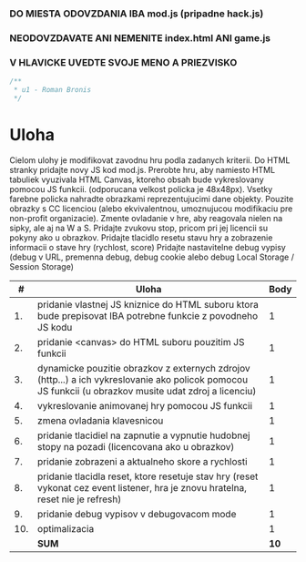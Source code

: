 ### DO MIESTA ODOVZDANIA IBA mod.js (pripadne hack.js)
### NEODOVZDAVATE ANI NEMENITE index.html ANI game.js
### V HLAVICKE UVEDTE SVOJE MENO A PRIEZVISKO 
```javascript
/**
 * u1 - Roman Bronis
 */
```
# Uloha
Cielom ulohy je modifikovat zavodnu hru podla zadanych kriterii.
Do HTML stranky pridajte novy JS kod mod.js.
Prerobte hru, aby namiesto HTML tabuliek vyuzivala HTML Canvas, ktoreho obsah bude vykreslovany pomocou JS funkcii. (odporucana velkost policka je 48x48px).
Vsetky farebne policka nahradte obrazkami reprezentujucimi dane objekty. Pouzite obrazky s CC licenciou (alebo ekvivalentnou, umoznujucou modifikaciu pre non-profit organizacie).
Zmente ovladanie v hre, aby reagovala nielen na sipky, ale aj na W a S.
Pridajte zvukovu stop, pricom pri jej licencii su pokyny ako u obrazkov.
Pridajte tlacidlo resetu stavu hry a zobrazenie informacii o stave hry (rychlost, score)
Pridajte nastavitelne debug vypisy (debug v URL, premenna debug, debug cookie alebo debug Local Storage / Session Storage)
 
| # | Uloha | Body |
| - | ----- | ---- |
| 1. | pridanie vlastnej JS kniznice do HTML suboru ktora bude prepisovat IBA potrebne funkcie z povodneho JS kodu | 1 |
| 2. | pridanie \<canvas> do HTML suboru pouzitim JS funkcii | 1 |
| 3. | dynamicke pouzitie obrazkov z externych zdrojov (http...) a ich vykreslovanie ako policok pomocou JS funkcii (u obrazkov musite udat zdroj a licenciu) | 1 |
| 4. | vykreslovanie animovanej hry pomocou JS funkcii | 1 |
| 5. | zmena ovladania klavesnicou | 1 |
| 6. | pridanie tlacidiel na zapnutie a vypnutie hudobnej stopy na pozadi (licencovana ako u obrazkov) | 1 |
| 7. | pridanie zobrazeni a aktualneho skore a rychlosti | 1 |
| 8. | pridanie tlacidla reset, ktore resetuje stav hry (reset vykonat cez event listener, hra je znovu hratelna, reset nie je refresh) | 1 |
| 9. | pridanie debug vypisov v debugovacom mode | 1 |
| 10. | optimalizacia | 1 |
| | **SUM** | **10** |